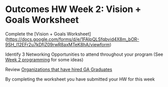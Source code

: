 # Outcomes HW Week 2: Vision + Goals Worksheet 

Complete the [Vision + Goals Worksheet] (https://docs.google.com/forms/d/e/1FAIpQLSfqbvid4X8m_bOR-9SH_l12EFr2u7kDfjZ09rwR8axMTeK8hA/viewform)

Identify 3 Networking Opportunities to attend throughout your program  (See [Week 2 programming](https://github.com/ga-dc/outcomes/tree/master/roadmap/week02) for some ideas) 

Review [Organizations that have hired GA Graduates](https://docs.google.com/spreadsheets/d/1LlQlDoVDDDuTvrg2poqFX-2X7zEilUhJy04DuytWwL4/edit#gid=357230139) 

By completing the worksheet you have submitted your HW for this week 
